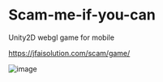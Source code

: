 # Scam-me-if-you-can
Unity2D webgl game for mobile

https://jfaisolution.com/scam/game/

![image](https://github.com/toptalentdevteam/Scam-me-if-you-can/assets/106488733/c86a4189-614a-446b-9497-a3162c43df2f)

